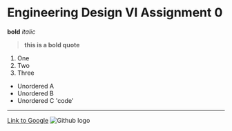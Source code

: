 # Engineering Design VI Assignment 0
**bold**
*italic*
> **this is a bold quote**
1. One
2. Two
3. Three
- Unordered A
- Unordered B
- Unordered C
'code'
---
[Link to Google](https://www.google.com)
![Github logo](image.jpg)
